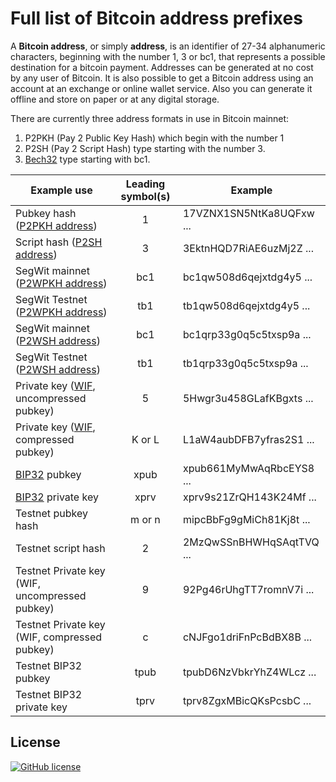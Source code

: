 # Full list of Bitcoin address prefixes

A __Bitcoin address__, or simply __address__, is an identifier of 27-34 alphanumeric characters, beginning with the number 1, 3 or bc1, that represents a possible destination for a bitcoin payment. Addresses can be generated at no cost by any user of Bitcoin. It is also possible to get a Bitcoin address using an account at an exchange or online wallet service. Also you can generate it offline and store on paper or at any digital storage.

There are currently three address formats in use in Bitcoin mainnet:

1. P2PKH (Pay 2 Public Key Hash) which begin with the number 1
2. P2SH (Pay 2 Script Hash) type starting with the number 3.
3. [Bech32](https://en.bitcoin.it/wiki/Bech32) type starting with bc1.

Example use | Leading symbol(s) | Example
----------- | :---------------: | -------
Pubkey hash ([P2PKH address](https://en.bitcoin.it/wiki/Transaction#Pay-to-PubkeyHash)) | 1 | 17VZNX1SN5NtKa8UQFxw ...
Script hash ([P2SH address](https://en.bitcoin.it/wiki/Pay_to_script_hash)) | 3 | 3EktnHQD7RiAE6uzMj2Z ...
SegWit mainnet ([P2WPKH address](https://github.com/bitcoin/bips/blob/master/bip-0173.mediawiki)) | bc1 | bc1qw508d6qejxtdg4y5 ...
SegWit Testnet ([P2WPKH address](https://github.com/bitcoin/bips/blob/master/bip-0173.mediawiki)) | tb1 | tb1qw508d6qejxtdg4y5 ...
SegWit mainnet ([P2WSH address](https://github.com/bitcoin/bips/blob/master/bip-0173.mediawiki)) | bc1 | bc1qrp33g0q5c5txsp9a ...
SegWit Testnet ([P2WSH address](https://github.com/bitcoin/bips/blob/master/bip-0173.mediawiki)) | tb1 | tb1qrp33g0q5c5txsp9a ...
Private key ([WIF](https://en.bitcoin.it/wiki/Wallet_import_format), uncompressed pubkey) | 5 | 5Hwgr3u458GLafKBgxts ...
Private key ([WIF](https://en.bitcoin.it/wiki/Wallet_import_format), compressed pubkey) | K or L | L1aW4aubDFB7yfras2S1 ...
[BIP32](https://en.bitcoin.it/wiki/BIP_0032) pubkey | xpub | xpub661MyMwAqRbcEYS8 ...
[BIP32](https://en.bitcoin.it/wiki/BIP_0032) private key | xprv | xprv9s21ZrQH143K24Mf ...
Testnet pubkey hash | m or n | mipcBbFg9gMiCh81Kj8t ...
Testnet script hash | 2 | 2MzQwSSnBHWHqSAqtTVQ ...
Testnet Private key (WIF, uncompressed pubkey) | 9 | 92Pg46rUhgTT7romnV7i ...
Testnet Private key (WIF, compressed pubkey) | c | cNJFgo1driFnPcBdBX8B ...
Testnet BIP32 pubkey | tpub |  	tpubD6NzVbkrYhZ4WLcz ...
Testnet BIP32 private key | tprv | tprv8ZgxMBicQKsPcsbC ...

## License ##
<a href="https://raw.githubusercontent.com/citizen010/empty-site-template/master/LICENSE" rel="nofollow"><img src="https://camo.githubusercontent.com/890acbdcb87868b382af9a4b1fac507b9659d9bf/68747470733a2f2f696d672e736869656c64732e696f2f62616467652f6c6963656e73652d4d49542d626c75652e737667" alt="GitHub license" data-canonical-src="https://img.shields.io/badge/license-MIT-blue.svg" style="max-width:100%;"></a>

